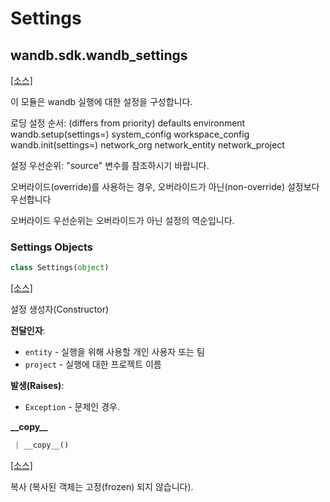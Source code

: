 # Settings

## wandb.sdk.wandb\_settings

 [\[소스\]](https://github.com/wandb/client/blob/1d91d968ba0274736fc232dcb1a87a878142891d/wandb/sdk/wandb_settings.py#L2) 

이 모듈은 wandb 실행에 대한 설정을 구성합니다.

로딩 설정 순서: \(differs from priority\) defaults environment wandb.setup\(settings=\) system\_config workspace\_config wandb.init\(settings=\) network\_org network\_entity network\_project

설정 우선순위: "source" 변수를 참조하시기 바랍니다.

오버라이드\(override\)를 사용하는 경우, 오버라이드가 아닌\(non-override\) 설정보다 우선합니다

오버라이드 우선순위는 오버라이드가 아닌 설정의 역순입니다.

### Settings Objects

```python
class Settings(object)
```

 [\[소스\]](https://github.com/wandb/client/blob/1d91d968ba0274736fc232dcb1a87a878142891d/wandb/sdk/wandb_settings.py#L187)​

 설정 생성자\(Constructor\)

**전달인자**:

* `entity` - 실행을 위해 사용할 개인 사용자 또는 팀
* `project` - 실행에 대한 프로젝트 이름

 **발생\(Raises\)**:

* `Exception` - 문제인 경우.

**\_\_copy\_\_**

```python
 | __copy__()
```

 [\[소스\]](https://github.com/wandb/client/blob/1d91d968ba0274736fc232dcb1a87a878142891d/wandb/sdk/wandb_settings.py#L656)​

 복사 \(복사된 객체는 고정\(frozen\) 되지 않습니다\).

